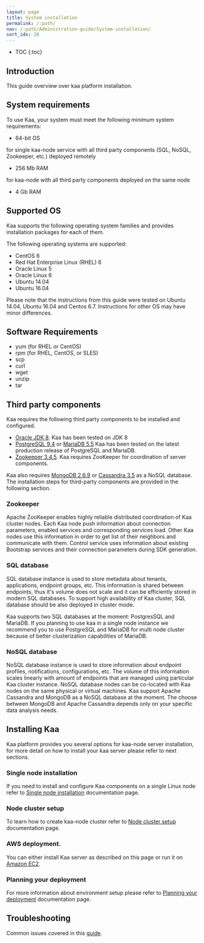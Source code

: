 ```yaml
---
layout: page
title: System installation
permalink: /:path/
nav: /:path/Administration-guide/System-installation/
sort_idx: 20
---
```


* TOC
{:toc}

## Introduction

This guide overview over kaa platform installation.

## System requirements

To use Kaa, your system must meet the following minimum system requirements:

   * 64-bit OS
   
   for single kaa-node service with all third party components (SQL, NoSQL, Zookeeper, etc.) deployed remotely
   
   * 256 Mb RAM
   
   for kaa-node with all third party components deployed on the same node
   
   * 4 Gb RAM

## Supported OS

Kaa supports the following operating system families and provides installation packages for each of them.

The following operating systems are supported:

   * CentOS 6
   * Red Hat Enterprise Linux (RHEL) 6
   * Oracle Linux 5
   * Oracle Linux 6
   * Ubuntu 14.04
   * Ubuntu 16.04

Please note that the instructions from this guide were tested on Ubuntu 14.04, Ubuntu 16.04 and Centos 6.7. Instructions for other OS may have minor differences.

## Software Requirements

   * yum (for RHEL or CentOS)
   * rpm (for RHEL, CentOS, or SLES)
   * scp
   * curl
   * wget
   * unzip
   * tar

## Third party components

Kaa requires the following third party components to be installed and configured.

* [Oracle JDK 8](http://www.oracle.com/technetwork/java/javase/downloads/index.html). Kaa has been tested on JDK 8
* [PostgreSQL 9.4](http://www.postgresql.org/download/) or [MariaDB 5.5](https://mariadb.org/download/) Kaa has been tested on the latest production release of PostgreSQL and MariaDB.
* [Zookeeper 3.4.5](http://zookeeper.apache.org/doc/r3.4.5/). Kaa requires ZooKeeper for coordination of server components.

Kaa also requires [MongoDB 2.6.9](http://www.mongodb.org/downloads) or [Cassandra 3.5](http://cassandra.apache.org/download/) as a NoSQL database. 
The installation steps for third-party components are provided in the following section.

### Zookeeper

Apache ZooKeeper enables highly reliable distributed coordination of Kaa cluster nodes. Each Kaa node push information about connection parameters, 
enabled services and corresponding services load. Other Kaa nodes use this information in order to get list of their neighbors and communicate with them. 
Control service uses information about existing Bootstrap services and their connection parameters during SDK generation.

### SQL database

SQL database instance is used to store metadata about tenants, applications, endpoint groups, etc. 
This information is shared between endpoints, thus it's volume does not scale and it can be efficiently stored in modern SQL databases. 
To support high availability of Kaa cluster, SQL database should be also deployed in cluster mode.

Kaa supports two SQL databases at the moment: PostgresSQL and MariaDB. If you planning to use kaa in a single node instance we recommend you to use 
PostgreSQL and MariaDB for multi node cluster because of better clusterization capabilities of MariaDB.

### NoSQL database

NoSQL database instance is used to store information about endpoint profiles, notifications, configurations, etc. The volume of this information scales 
linearly with amount of endpoints that are managed using particular Kaa cluster instance. 
NoSQL database nodes can be co-located with Kaa nodes on the same physical or virtual machines. 
Kaa support Apache Cassandra and MongoDB as a NoSQL database at the moment. 
The choose between MongoDB and Apache Cassandra depends only on your specific data analysis needs.

## Installing Kaa

Kaa platform provides you several options for kaa-node server installation, for more detail on how to install your kaa server please refer to next sections.

### Single node installation

If you need to install and configure Kaa components on a single Linux node refer to [Single node installation](Single-node-installation) documentation page.

### Node cluster setup

To learn how to create kaa-node cluster refer to [Node cluster setup](Cluster-setup) documentation page.

### AWS deployment.

You can either install Kaa server as described on this page or run it on [Amazon EC2](Planning-your-deployment/#aws-deployment-preparation).

### Planning your deployment

For more information about environment setup please refer to [Planning your deployment](Planning-your-deployment/) documentation page.

## Troubleshooting

Common issues covered in this [guide](../Troubleshooting).